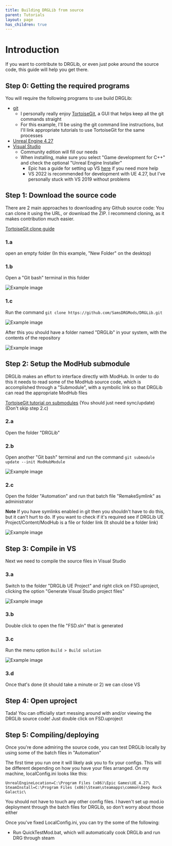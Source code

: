 ```yaml
---
title: Building DRGLib from source
parent: Tutorials
layout: page
has_children: true
---
```


# Introduction

If you want to contribute to DRGLib, or even just poke around the source code, this guide will help you get there. 

## Step 0: Getting the required programs
You will require the following programs to use build DRGLib:
- [git](https://git-scm.com/downloads)
  - I personally really enjoy [TortoiseGit](https://tortoisegit.org/download/), a GUI that helps keep all the git commands straight
  - For this example, I'll be using the git command line instructions, but I'll link appropriate tutorials to use TortoiseGit for the same processes
- [Unreal Engine 4.27](https://www.unrealengine.com/en-US/download)
- [Visual Studio](https://visualstudio.microsoft.com/downloads/)
  - Community edition will fill our needs
  - When installing, make sure you select "Game development for C++" and check the optional "Unreal Engine Installer"
    - Epic has a guide for setting up VS [here](https://docs.unrealengine.com/4.27/en-US/ProductionPipelines/DevelopmentSetup/VisualStudioSetup/) if you need more help
    - VS 2022 is recommended for development with UE 4.27, but I've personally stuck with VS 2019 without problems



## Step 1: Download the source code

There are 2 main approaches to downloading any Github source code: You can clone it using the URL, or download the ZIP. I recommend cloning, as it makes contribution much easier.

[TortoiseGit clone guide](https://tortoisegit.org/docs/tortoisegit/tgit-dug-clone.html)

### 1.a
open an empty folder (In this example, "New Folder" on the desktop)

### 1.b
Open a "Git bash" terminal in this folder

![Example image](/DRGLib/Media/BuildSource/OpenGitGUI.png)

### 1.c
Run the command ```git clone https://github.com/SamsDRGMods/DRGLib.git```

![Example image](/DRGLib/Media/BuildSource/Clone.png)

After this you should have a folder named "DRGLib" in your system, with the contents of the repository

![Example image](/DRGLib/Media/BuildSource/CloneResults.png)

## Step 2: Setup the ModHub submodule

DRGLib makes an effort to interface directly with ModHub. In order to do this it needs to read some of the ModHub source code, which is accomplished through a "Submodule", with a symbolic link so that DRGLib can read the appropriate ModHub files

[TortoiseGit tutorial on submodules](https://tortoisegit.org/docs/tortoisegit/tgit-dug-submodules.html) (You should just need sync/update) (Don't skip step 2.c)

### 2.a 
Open the folder "DRGLib"

### 2.b
Open another "Git bash" terminal and run the command `git submodule update --init ModHubModule`

![Example image](/DRGLib/Media/BuildSource/UpdateSubmodule.png)

### 2.c
Open the folder "Automation" and run that batch file "RemakeSymlink" as administrator

**Note**
If you have symlinks enabled in git then you shouldn't have to do this, but it can't hurt to do. If you want to check if it's required see if DRGLib UE Project/Content/ModHub is a file or folder link (It should be a folder link)

![Example image](/DRGLib/Media/BuildSource/MakeSymlink.png)

## Step 3: Compile in VS

Next we need to compile the source files in Visual Studio

### 3.a 
Switch to the folder "DRGLib UE Project" and right click on FSD.uproject, clicking the option "Generate Visual Studio project files"

![Example image](/DRGLib/Media/BuildSource/GenerateProjectFiles.png)

### 3.b
Double click to open the file "FSD.sln" that is generated

### 3.c
Run the menu option `Build > Build solution`

![Example image](/DRGLib/Media/BuildSource/BuildSolutionVS.png)

### 3.d
Once that's done (it should take a minute or 2) we can close VS

## Step 4: Open uproject
Tada! You can officially start messing around with and/or viewing the DRGLib source code! Just double click on FSD.uproject

## Step 5: Compiling/deploying
Once you're done admiring the source code, you can test DRGLib locally by using some of the batch files in "Automation"

The first time you run one it will likely ask you to fix your configs. This will be different depending on how you have your files arranged. On my machine, localConfig.ini looks like this:
```
UnrealEngineLocation=C:\Program Files (x86)\Epic Games\UE_4.27\
SteamInstall=C:\Program Files (x86)\Steam\steamapps\common\Deep Rock Galactic\
```

You should not have to touch any other config files. I haven't set up mod.io deployment through the batch files for DRGLib, so don't worry about those either

Once you've fixed LocalConfig.ini, you can try the some of the following:
 - Run QuickTestMod.bat, which will automatically cook DRGLib and run DRG through steam
